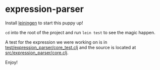 # expression-parser

Install [leiningen][] to start this puppy up!

`cd` into the root of the project and run `lein test` to see the magic happen.

A test for the expression we were working on is in [test/expression_parser/core_test.clj](https://github.com/timvisher/expression-parser/blob/master/test/expression_parser/core_test.clj) and the source is located at [src/expression_parser/core.clj](https://github.com/timvisher/expression-parser/blob/master/src/expression_parser/core.clj).

Enjoy!


[leiningen]: https://github.com/technomancy/leiningen

